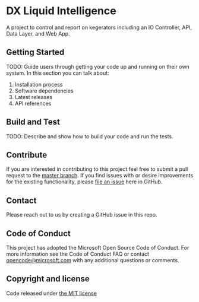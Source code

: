 # DX Liquid Intelligence
A project to control and report on kegerators including an IO Controller, API, Data Layer, and Web App. 

## Getting Started
TODO: Guide users through getting your code up and running on their own system. In this section you can talk about:
1.	Installation process
2.	Software dependencies
3.	Latest releases
4.	API references

## Build and Test
TODO: Describe and show how to build your code and run the tests. 

## Contribute
If you are interested in contributing to this project feel free to submit a pull request to the [master branch](https://github.com/MicrosoftDX/liquidintel/tree/master). If you find issues with or desire improvements for the existing functionality, please [file an issue](https://github.com/MicrosoftDX/liquidintel/issues) here in GitHub. 

## Contact

Please reach out to us by creating a GitHub issue in this repo.

## Code of Conduct

This project has adopted the Microsoft Open Source Code of Conduct. For more information see the Code of Conduct FAQ or contact opencode@microsoft.com with any additional questions or comments.

## Copyright and license

Code released under [the MIT license](https://github.com/MicrosoftDX/liquidintel/blob/master/LICENSE)